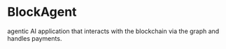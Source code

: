 # BlockAgent
agentic AI application that interacts with the blockchain via the graph and handles payments. 
